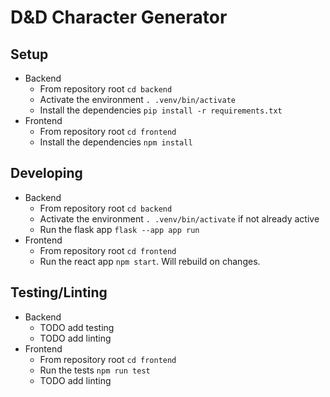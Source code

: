 # D&D Character Generator

## Setup

- Backend
  - From repository root `cd backend`
  - Activate the environment `. .venv/bin/activate`
  - Install the dependencies `pip install -r requirements.txt`
- Frontend
  - From repository root `cd frontend`
  - Install the dependencies `npm install`

## Developing

- Backend
  - From repository root `cd backend`
  - Activate the environment `. .venv/bin/activate` if not already active
  - Run the flask app `flask --app app run`
- Frontend
  - From repository root `cd frontend`
  - Run the react app `npm start`. Will rebuild on changes.

## Testing/Linting

- Backend
  - TODO add testing
  - TODO add linting
- Frontend
  - From repository root `cd frontend`
  - Run the tests `npm run test`
  - TODO add linting
